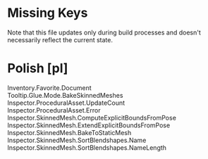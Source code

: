 # Missing Keys
Note that this file updates only during build processes and doesn't necessarily reflect the current state.

# Polish [pl]
Inventory.Favorite.Document  
Tooltip.Glue.Mode.BakeSkinnedMeshes  
Inspector.ProceduralAsset.UpdateCount  
Inspector.ProceduralAsset.Error  
Inspector.SkinnedMesh.ComputeExplicitBoundsFromPose  
Inspector.SkinnedMesh.ExtendExplicitBoundsFromPose  
Inspector.SkinnedMesh.BakeToStaticMesh  
Inspector.SkinnedMesh.SortBlendshapes.Name  
Inspector.SkinnedMesh.SortBlendshapes.NameLength  

